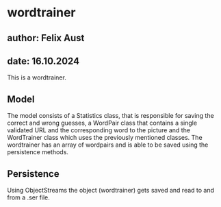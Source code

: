 # wordtrainer
## author: Felix Aust
## date: 16.10.2024

This is a wordtrainer.

## Model
The model consists of a Statistics class, that is responsible for saving the correct and wrong guesses, 
a WordPair class that contains a single validated URL and the corresponding word to the picture and the WordTrainer class which uses the previously mentioned classes.
The wordtrainer has an array of wordpairs and is able to be saved using the persistence methods.

## Persistence
Using ObjectStreams the object (wordtrainer) gets saved and read to and from a .ser file. 